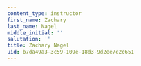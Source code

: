 ```yaml
---
content_type: instructor
first_name: Zachary
last_name: Nagel
middle_initial: ''
salutation: ''
title: Zachary Nagel
uid: b7da49a3-3c59-109e-18d3-9d2ee7c2c651
---
```

